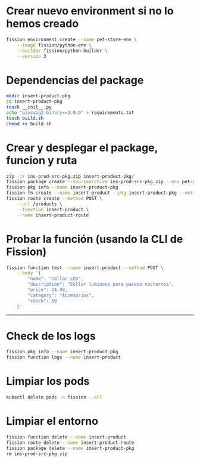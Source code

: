 # Crear nuevo environment si no lo hemos creado
```bash
fission environment create --name pet-store-env \
    --image fission/python-env \
    --builder fission/python-builder \
    --version 3
```

# Dependencias del package
```bash
mkdir insert-product-pkg
cd insert-product-pkg
touch __init__.py
echo "psycopg2-binary==2.9.9" > requirements.txt
touch build.sh
chmod +x build.sh
```

# Crear y desplegar el package, funcion y ruta
```bash
zip -jr ins-prod-src-pkg.zip insert-product-pkg/
fission package create --sourcearchive ins-prod-src-pkg.zip --env pet-store-env --buildcmd "./build.sh" --name insert-product-pkg
fission pkg info --name insert-product-pkg
fission fn create --name insert-product --pkg insert-product-pkg --entrypoint "insert_product.main"
fission route create --method POST \
    --url /products \
    --function insert-product \
    --name insert-product-route
```


# Probar la función (usando la CLI de Fission)
```bash
fission function test --name insert-product --method POST \
    --body '{
        "name": "Collar LED",
        "description": "Collar luminoso para paseos nocturnos",
        "price": 24.99,
        "category": "Accesorios",
        "stock": 50
    }'
```

------------------------------------------------

# Check de los logs
```bash
fission pkg info --name insert-product-pkg
fission function logs --name insert-product

```

# Limpiar los pods
```bash
kubectl delete pods -n fission --all
```

# Limpiar el entorno
```bash
fission function delete --name insert-product
fission route delete --name insert-product-route
fission package delete --name insert-product-pkg
rm ins-prod-src-pkg.zip
```
